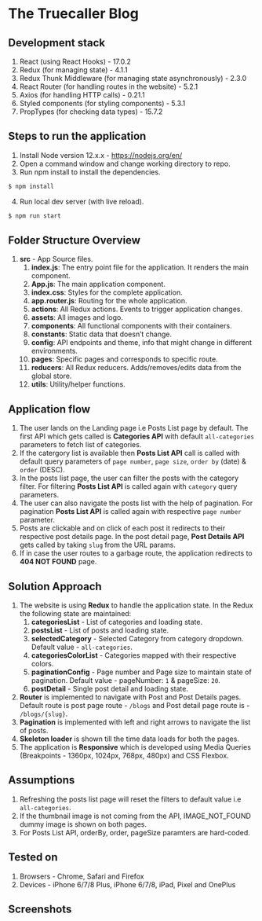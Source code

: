 # The Truecaller Blog 

## Development stack
1. React (using React Hooks) - 17.0.2 
2. Redux (for managing state) - 4.1.1
3. Redux Thunk Middleware (for managing state asynchronously) - 2.3.0
3. React Router (for handling routes in the website) - 5.2.1
4. Axios (for handling HTTP calls) - 0.21.1
5. Styled components (for styling components) - 5.3.1
6. PropTypes (for checking data types) - 15.7.2

## Steps to run the application
1. Install Node version 12.x.x - https://nodejs.org/en/ 
2. Open a command window and change working directory to repo.
3. Run npm install to install the dependencies.
```sh
$ npm install
```
4. Run local dev server (with live reload).
```sh
$ npm run start
```

## Folder Structure Overview
1. **src** - App Source files.
    1. **index.js**: The entry point file for the application. It renders the main <App> component.
    2. **App.js**: The main application component.
    3. **index.css**: Styles for the complete application.
    4. **app.router.js**: Routing for the whole application.
    5. **actions**: All Redux actions. Events to trigger application changes.
    6. **assets**: All images and logo.
    7. **components**: All functional components with their containers.
    8. **constants**: Static data that doesn’t change.
    9. **config**: API endpoints and theme, info that might change in different environments.
    10. **pages**: Specific pages and corresponds to specific route.
    11. **reducers**: All Redux reducers. Adds/removes/edits data from the global store.
    12. **utils**: Utility/helper functions.


## Application flow
1. The user lands on the Landing page i.e Posts List page by default. The first API which gets called is **Categories API** with default ```all-categories``` parameters to fetch list of categories.
2. If the catergory list is available then **Posts List API** call is called with default query parameters of ```page number```, ```page size```, ```order by``` (date) & ```order``` (DESC). 
3. In the posts list page, the user can filter the posts with the category filter. For filtering **Posts List API** is called again with ```category``` query parameters.
4. The user can also navigate the posts list with the help of pagination. For pagination **Posts List API** is called again with respective ```page number``` parameter.
5. Posts are clickable and on click of each post it redirects to their respective post details page. In the post detail page, **Post Details API** gets called by taking ```slug``` from the URL params. 
6. If in case the user routes to a garbage route, the application redirects to **404 NOT FOUND** page. 

## Solution Approach
1. The website is using **Redux** to handle the application state. In the Redux the following state are maintained:
    1. **categoriesList** - List of categories and loading state. 
    2. **postsList** - List of posts and loading state.
    3. **selectedCategory** - Selected Category from category dropdown. Default value - ```all-categories```.
    4. **categoriesColorList** - Categories mapped with their respective colors. 
    5. **paginationConfig** - Page number and Page size to maintain state of pagination. Default value - pageNumber: ```1``` & pageSize: ```20```.
    6. **postDetail** - Single post detail and loading state.
2. **Router** is implemented to navigate with Post and Post Details pages. Default route is post page route -  ```/blogs``` and Post detail page route is - ```/blogs/{slug}```.
3. **Pagination** is implemented with left and right arrows to navigate the list of posts.
4. **Skeleton loader** is shown till the time data loads for both the pages. 
5. The application is **Responsive** which is developed using Media Queries (Breakpoints - 1360px, 1024px, 768px, 480px) and CSS Flexbox. 
 
## Assumptions
1. Refreshing the posts list page will reset the filters to default value i.e ```all-categories```.
2. If the thumbnail image is not coming from the API, IMAGE_NOT_FOUND dummy image is shown on both pages. 
3. For Posts List API, orderBy, order, pageSize paramters are hard-coded.

## Tested on 
1. Browsers - Chrome, Safari and Firefox
2. Devices - iPhone 6/7/8 Plus, iPhone 6/7/8, iPad, Pixel and OnePlus 

## Screenshots